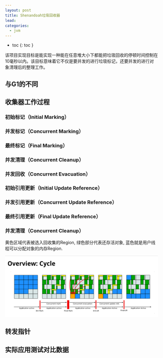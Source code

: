 ```yaml
---
layout: post
title: Shenandoah垃圾回收器
lead:
categories:
  - jvm
---
```


- toc
{: toc }

该项目实现目标是能实现一种能在任意堆大小下都能把垃圾回收的停顿时间控制在10毫秒以内。该目标意味着它不仅是要并发的进行垃圾标记，还要并发的进行对象清理后的整理工作。

## 与G1的不同

## 收集器工作过程

### 初始标记（Initial Marking）

### 并发标记（Concurrent Marking）

### 最终标记（Final Marking）

### 并发清理（Concurrent Cleanup）

### 并发回收（Concurrent Evacuation）

### 初始引用更新（Initial Update Reference）

### 并发引用更新（Concurrent Update Reference）

### 最终引用更新（Final Update Reference）

### 并发清理（Concurrent Cleanup）

黄色区域代表被选入回收集的Region, 绿色部分代表还存活对象, 蓝色就是用户线程可以分配对象的内存Region.

![Shenandoah 垃圾回收工作过程](/assets/images/jvm/Shenandoah收集器/pic_1.png)

## 转发指针

## 实际应用测试对比数据